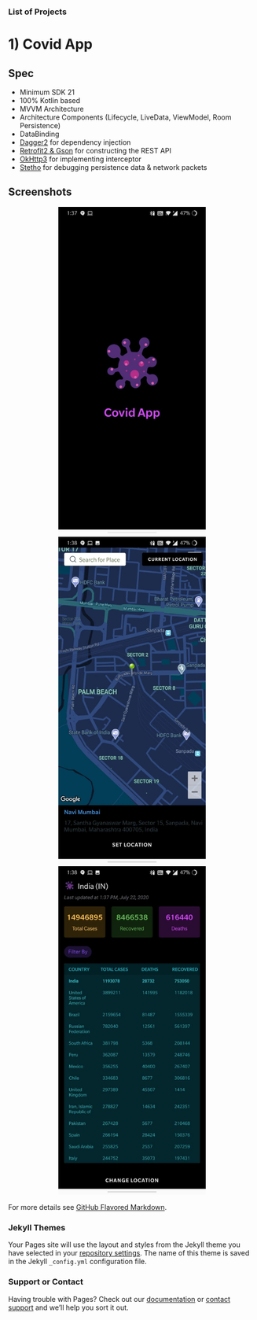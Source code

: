 ### List of Projects

# 1) Covid App

## Spec
- Minimum SDK 21
- 100% Kotlin based
- MVVM Architecture
- Architecture Components (Lifecycle, LiveData, ViewModel, Room Persistence)
- DataBinding
- [Dagger2](https://github.com/google/dagger) for dependency injection
- [Retrofit2 & Gson](https://github.com/square/retrofit) for constructing the REST API
- [OkHttp3](https://github.com/square/okhttp) for implementing interceptor
- [Stetho](https://github.com/facebook/stetho) for debugging persistence data & network packets

## Screenshots
<p align="center">
  <img src="/Images/CovidApp/Image1.jpeg" width="300">
  <img src="/Images/CovidApp/Image2.jpeg" width="300">
  <img src="/Images/CovidApp/Image3.jpeg" width="300">
</p>

For more details see [GitHub Flavored Markdown](https://guides.github.com/features/mastering-markdown/).

### Jekyll Themes

Your Pages site will use the layout and styles from the Jekyll theme you have selected in your [repository settings](https://github.com/shaikh7862/shaikh.github.io/settings). The name of this theme is saved in the Jekyll `_config.yml` configuration file.

### Support or Contact

Having trouble with Pages? Check out our [documentation](https://help.github.com/categories/github-pages-basics/) or [contact support](https://github.com/contact) and we’ll help you sort it out.
